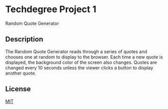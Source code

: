 # Techdegree Project 1
 Random Quote Generator

 ## Description

The Random Quote Generator reads through a series of quotes and chooses one at
random to display to the browser. Each time a new quote is displayed, the
background color of the screen also changes. Quotes are changed every 10 seconds
unless the viewer clicks a button to display another quote.

 ## License
 [MIT](https://choosealicense.com/licenses/mit/)
